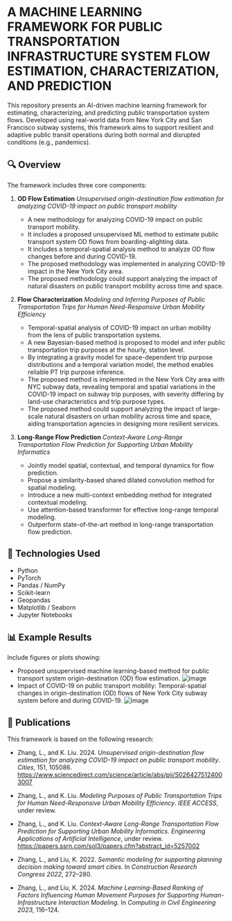 # A MACHINE LEARNING FRAMEWORK FOR PUBLIC TRANSPORTATION INFRASTRUCTURE SYSTEM FLOW ESTIMATION, CHARACTERIZATION, AND PREDICTION

This repository presents an AI-driven machine learning framework for estimating, characterizing, and predicting public transportation system flows. Developed using real-world data from New York City and San Francisco subway systems, this framework aims to support resilient and adaptive public transit operations during both normal and disrupted conditions (e.g., pandemics).

## 🔍 Overview
The framework includes three core components:

1. **OD Flow Estimation**
   *Unsupervised origin-destination flow estimation for analyzing COVID-19 impact on public transport mobility*
   - A new methodology for analyzing COVID-19 impact on public transport mobility.
   - It includes a proposed unsupervised ML method to estimate public transport system OD flows from boarding-alighting data.
   - It includes a temporal-spatial analysis method to analyze OD flow changes before and during COVID-19.
   - The proposed methodology was implemented in analyzing COVID-19 impact in the New York City area.
   - The proposed methodology could support analyzing the impact of natural disasters on public transport mobility across time and space.

2. **Flow Characterization**
   *Modeling and Inferring Purposes of Public Transportation Trips for Human Need-Responsive Urban Mobility Efficiency*
   - Temporal-spatial analysis of COVID-19 impact on urban mobility from the lens of public transportation systems.
   - A new Bayesian-based method is proposed to model and infer public transportation trip purposes at the hourly, station level.
   - By integrating a gravity model for space-dependent trip purpose distributions and a temporal variation model, the method enables reliable PT trip purpose inference.
   - The proposed method is implemented in the New York City area with NYC subway data, revealing temporal and spatial variations in the COVID-19 impact on subway trip purposes, with severity differing by land-use characteristics and trip purpose types.
   - The proposed method could support analyzing the impact of large-scale natural disasters on urban mobility across time and space, aiding transportation agencies in designing more resilient services.

3. **Long-Range Flow Prediction**
   *Context-Aware Long-Range Transportation Flow Prediction for Supporting Urban Mobility Informatics*
   - Jointly model spatial, contextual, and temporal dynamics for flow prediction.
   - Propose a similarity-based shared dilated convolution method for spatial modeling.
   - Introduce a new multi-context embedding method for integrated contextual modeling.
   - Use attention-based transformer for effective long-range temporal modeling.
   - Outperform state-of-the-art method in long-range transportation flow prediction.


## 🧠 Technologies Used
- Python
- PyTorch 
- Pandas / NumPy
- Scikit-learn
- Geopandas
- Matplotlib / Seaborn
- Jupyter Notebooks

## 📊 Example Results
Include figures or plots showing:
- Proposed unsupervised machine learning-based method for public transport system origin-destination (OD) flow estimation.
  ![image](https://github.com/user-attachments/assets/35cad864-ec9b-454a-99b6-0d32285e33be)
- Impact of COVID-19 on public transport mobility: Temporal-spatial changes in origin-destination (OD) flows of New York City subway system before and during COVID-19.
  ![image](https://github.com/user-attachments/assets/3d6013bc-8667-4012-a094-22fab15f219c)


## 📄 Publications
This framework is based on the following research:
- Zhang, L., and K. Liu. 2024. *Unsupervised origin-destination flow estimation for analyzing COVID-19 impact on public transport mobility*. *Cities*, 151, 105086.
  https://www.sciencedirect.com/science/article/abs/pii/S0264275124003007
- Zhang, L., and K. Liu. *Modeling Purposes of Public Transportation Trips for Human Need-Responsive Urban Mobility Efficiency*. *IEEE ACCESS*, under review.
- Zhang, L., and K. Liu. *Context-Aware Long-Range Transportation Flow Prediction for Supporting Urban Mobility Informatics*. *Engineering Applications of Artificial Intelligence*, under review.
  https://papers.ssrn.com/sol3/papers.cfm?abstract_id=5257002
  
- Zhang, L., and Liu, K. 2022. *Semantic modeling for supporting planning decision making toward smart cities*. In *Construction Research Congress 2022*, 272–280.
- Zhang, L., and Liu, K. 2024. *Machine Learning-Based Ranking of Factors Influencing Human Movement Purposes for Supporting Human-Infrastructure Interaction Modeling*. In *Computing in Civil Engineering 2023*, 116–124.
